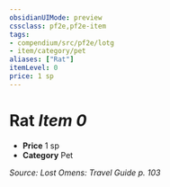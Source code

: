```yaml
---
obsidianUIMode: preview
cssclass: pf2e,pf2e-item
tags:
- compendium/src/pf2e/lotg
- item/category/pet
aliases: ["Rat"]
itemLevel: 0
price: 1 sp
---
```

# Rat *Item 0*  

- **Price** 1 sp
- **Category** Pet



*Source: Lost Omens: Travel Guide p. 103*
